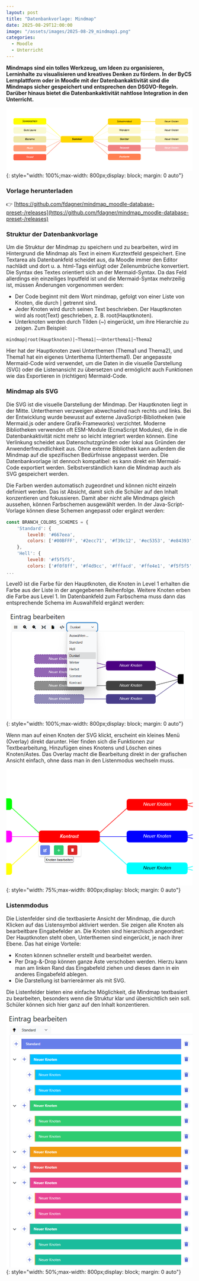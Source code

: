 ```yaml
---
layout: post
title: "Datenbankvorlage: Mindmap"
date: 2025-08-29T12:00:00
image: "/assets/images/2025-08-29_mindmap1.png"
categories:
  - Moodle
  - Unterricht
---
```

**Mindmaps sind ein tolles Werkzeug, um Ideen zu organisieren, Lerninhalte zu visualisieren und kreatives Denken zu fördern. In der ByCS Lernplattform oder in Moodle mit der Datenbankaktivität sind die Mindmaps sicher gespeichert und entsprechen den DSGVO-Regeln. Darüber hinaus bietet die Datenbankaktivität nahtlose Integration in den Unterricht.**

[![Screenshot Mindmap](/assets/images/2025-08-29_mindmap1.png)](/assets/images/2025-08-29_mindmap1.png){: style="width: 100%;max-width: 800px;display: block; margin: 0 auto"}


### Vorlage herunterladen

👉 [https://github.com/fdagner/mindmap_moodle-database-preset-/releases](https://github.com/fdagner/mindmap_moodle-database-preset-/releases)

### Struktur der Datenbankvorlage
Um die Struktur der Mindmap zu speichern und zu bearbeiten, wird im Hintergrund die Mindmap als Text in einem Kurztextfeld gespeichert. Eine Textarea als Datenbankfeld scheidet aus, da Moodle immer den Editor nachlädt und dort u. a. html-Tags einfügt oder Zeilenumbrüche konvertiert. Die Syntax des Textes orientiert sich an der Mermaid-Syntax. Da das Feld allerdings ein einzeiliges Inputfeld ist und die Mermaid-Syntax mehrzeilig ist, müssen Änderungen vorgenommen werden:

- Der Code beginnt mit dem Wort mindmap, gefolgt von einer Liste von Knoten, die durch \| getrennt sind.
- Jeder Knoten wird durch seinen Text beschrieben. Der Hauptknoten wird als root(Text) geschrieben, z. B. root(Hauptknoten).
- Unterknoten werden durch Tilden (~) eingerückt, um ihre Hierarchie zu zeigen. Zum Beispiel:

```
mindmap|root(Hauptknoten)|~Thema1|~~Unterthema1|~Thema2
```
Hier hat der Hauptknoten zwei Unterthemen (Thema1 und Thema2), und Thema1 hat ein eigenes Unterthema (Unterthema1).
Der angepasste Mermaid-Code wird verwendet, um die Daten in die visuelle Darstellung (SVG) oder die Listenansicht zu übersetzen und ermöglicht auch Funktionen wie das Exportieren in (richtigen) Mermaid-Code.

### Mindmap als SVG

Die SVG ist die visuelle Darstellung der Mindmap. Der Hauptknoten liegt in der Mitte. Unterthemen verzweigen abwechselnd nach rechts und links.
Bei der Entwicklung wurde bewusst auf externe JavaScript-Bibliotheken (wie Mermaid.js oder andere Grafik-Frameworks) verzichtet. Moderne Bibliotheken verwenden oft ESM-Module (EcmaScript Modules), die in die Datenbankaktivität nicht mehr so leicht integriert werden können. Eine Verlinkung scheidet aus Datenschutzgründen oder lokal aus Gründen der Anwenderfreundlichkeit aus. Ohne externe Bibliothek kann außerdem die Mindmap auf die spezifischen Bedürfnisse angepasst werden. Die Datenbankvorlage ist dennoch kompatibel: es kann direkt ein Mermaid-Code exportiert werden. Selbstverständlich kann die Mindmap auch als SVG gespeichert werden.

Die Farben werden automatisch zugeordnet und können nicht einzeln definiert werden. Das ist Absicht, damit sich die Schüler auf den Inhalt konzentieren und fokussieren. Damit aber nicht alle Mindmaps gleich aussehen, können Farbschemen ausgewählt werden. In der Java-Script-Vorlage können diese Schemen angepasst oder ergänzt werden:

```js
const BRANCH_COLORS_SCHEMES = {
    'Standard': {
        level0: '#667eea',
        colors: ['#00BFFF', '#2ecc71', '#f39c12', '#ec5353', '#e84393', '#1abc9c', '#9b59b6', '#e67e22', '#3498db']
    },
    'Hell': {
        level0: '#f5f5f5',
        colors: ['#f0f8ff', '#f4d9cc', '#fffacd', '#ffe4e1', '#f5f5f5', '#f0e6ff', '#f0fff0', '#f5fffa', '#fff5ee', '#f5f5dc', '#fffaf0', '#f8f8ff', '#f0e68c', '#e6e6fa', '#fff0f5', '#e0ffff', '#f0ffff', '#faebd7']
...
```

Level0 ist die Farbe für den Hauptknoten, die Knoten in Level 1 erhalten die Farbe aus der Liste in der angegebenen Reihenfolge. Weitere Knoten erben die Farbe aus Level 1. Im Datenbankfeld zum Farbschema muss dann das entsprechende Schema im Auswahlfeld ergänzt werden:

[![Screenshot Mindmap Farbschema](/assets/images/2025-08-29_mindmap3.png)](/assets/images/2025-08-29_mindmap3.png){: style="width: 100%;max-width: 800px;display: block; margin: 0 auto"}

Wenn man auf einen Knoten der SVG klickt, erscheint ein kleines Menü (Overlay) direkt darunter. Hier finden sich die Funktionen zur Textbearbeitung, Hinzufügen eines Knotens und Löschen eines Knoten/Astes. Das Overlay macht die Bearbeitung direkt in der grafischen Ansicht einfach, ohne dass man in den Listenmodus wechseln muss.

[![Screenshot Mindmap Overlay](/assets/images/2025-08-29_mindmap4.png)](/assets/images/2025-08-29_mindmap4.png){: style="width: 75%;max-width: 800px;display: block; margin: 0 auto"}


### Listenmdodus

Die Listenfelder sind die textbasierte Ansicht der Mindmap, die durch Klicken auf das Listensymbol aktiviert werden. Sie zeigen alle Knoten als bearbeitbare Eingabefelder an. Die Knoten sind hierarchisch angeordnet: Der Hauptknoten steht oben, Unterthemen sind eingerückt, je nach ihrer Ebene. Das hat einige Vorteile:
- Knoten können schneller erstellt und bearbeitet werden.
- Per Drag-&-Drop können ganze Äste verschoben werden. Hierzu kann man am linken Rand das Eingabefeld ziehen und dieses dann in ein anderes Eingabefeld ablegen.
- Die Darstellung ist barriereärmer als mit SVG.

Die Listenfelder bieten eine einfache Möglichkeit, die Mindmap textbasiert zu bearbeiten, besonders wenn die Struktur klar und übersichtlich sein soll. Schüler können sich hier ganz auf den Inhalt konzentieren.

[![Screenshot Mindmap Listenmodus](/assets/images/2025-08-29_mindmap2.png)](/assets/images/2025-08-29_mindmap1.png){: style="width: 50%;max-width: 800px;display: block; margin: 0 auto"}




